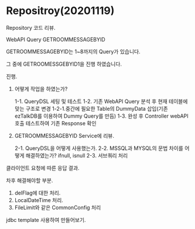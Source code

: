 # Repositroy\(20201119\)

Repository 코드 리뷰.

WebAPI Query GETROOMMESSAGEBYID

GETROOMMESSAGEBYID는 1~8까지의 Query가 있습니다.

그 중에 GETROOMESSGEBYID1을 진행 하였습니다.

진행.

1. 어떻게 작업을 하였는가?

   1-1. QueryDSL 세팅 및 테스트 1-2. 기존 WebAPI Query 분석 후 현재 테이블에 맞는 구조로 변경 1-2-1.중간에 필요한 Table의 DummyData 삽입\(기존 ezTalkDB를 이용하여 Dummy Query를 만듬\) 1-3. 완성 후 Controller webAPI 호출 테스트하여 기존 Response 확인

2. GETROOMMESSAGEBYID Service에 리뷰.

   2-1. QueryDSL을 어떻게 사용했는가. 2-2. MSSQL과 MYSQL의 문법 차이를 어떻게 해결하였는가? ifnull, isnull 2-3. 서브쿼리 처리

클라이언트 요청에 따른 응답 결과.

차후 해결해야할 부분.

1. delFlag에 대한 처리.
2. LocalDateTime 처리.
3. FileLimit와 같은 CommonConfig 처리

jdbc template 사용하여 만들어보기.

